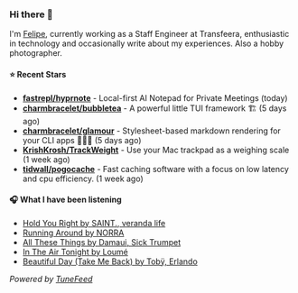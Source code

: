 ### Hi there 👋

I'm [Felipe](https://felipevm.com), currently working as a Staff Engineer at Transfeera, enthusiastic in technology and occasionally write about my experiences. Also a hobby photographer.

#### ⭐ Recent Stars
- **[fastrepl/hyprnote](https://github.com/fastrepl/hyprnote)** - Local-first AI Notepad for Private Meetings (today)
- **[charmbracelet/bubbletea](https://github.com/charmbracelet/bubbletea)** - A powerful little TUI framework 🏗 (5 days ago)
- **[charmbracelet/glamour](https://github.com/charmbracelet/glamour)** - Stylesheet-based markdown rendering for your CLI apps 💇🏻‍♀️ (5 days ago)
- **[KrishKrosh/TrackWeight](https://github.com/KrishKrosh/TrackWeight)** - Use your Mac trackpad as a weighing scale (1 week ago)
- **[tidwall/pogocache](https://github.com/tidwall/pogocache)** - Fast caching software with a focus on low latency and cpu efficiency. (1 week ago)

#### 🎧 What I have been listening
- [Hold You Right by SAINT., veranda life](https://open.spotify.com/track/3NJ2hMhKD1nZf2VGp3tD55)
- [Running Around by NORRA](https://open.spotify.com/track/1zSrZ882f9NaaLxfvY3i6h)
- [All These Things by Damaui, Sick Trumpet](https://open.spotify.com/track/65VBWeOxpAXCX2chau3JBW)
- [In The Air Tonight by Loumé](https://open.spotify.com/track/6xCUzDEwifZ9PUPYoFCtZt)
- [Beautiful Day (Take Me Back) by Tobÿ, Erlando](https://open.spotify.com/track/68SdV5sBG4xsj2psJoxaHy)

_Powered by [TuneFeed](https://tunefeed.app?ref=github.com)_
